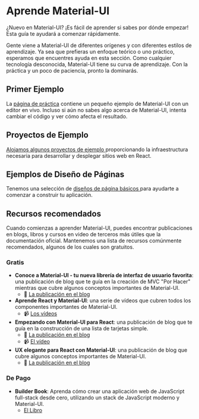 # Aprende Material-UI

<p class="description">¿Nuevo en Material-UI? ¡Es fácil de aprender si sabes por dónde empezar! Esta guía te ayudará a comenzar rápidamente.</p>

Gente viene a Material-UI de diferentes orígenes y con diferentes estilos de aprendizaje. Ya sea que prefieras un enfoque teórico o uno práctico, esperamos que encuentres ayuda en esta sección. Como cualquier tecnología desconocida, Material-UI tiene su curva de aprendizaje. Con la práctica y un poco de paciencia, pronto la dominarás.

## Primer Ejemplo

La [página de práctica](/getting-started/usage/#quick-start) contiene un pequeño ejemplo de Material-UI con un editor en vivo. Incluso si aún no sabes algo acerca de Material-UI, intenta cambiar el código y ver cómo afecta el resultado.

## Proyectos de Ejemplo

[ Alojamos algunos proyectos de ejemplo ](/getting-started/example-projects/) proporcionando la infraestructura necesaria para desarrollar y desplegar sitios web en React.

## Ejemplos de Diseño de Páginas

Tenemos una selección de [ diseños de página básicos ](/getting-started/page-layout-examples/) para ayudarte a comenzar a construir tu aplicación.

## Recursos recomendados

Cuando comienzas a aprender Material-UI, puedes encontrar publicaciones en blogs, libros y cursos en video de terceros más útiles que la documentación oficial. Mantenemos una lista de recursos comúnmente recomendados, algunos de los cuales son gratuitos.

### Gratis

- **Conoce a Material-UI - tu nueva librería de interfaz de usuario favorita**: una publicación de blog que te guía en la creación de MVC "Por Hacer" mientras que cubre algunos conceptos importantes de Material-UI.
  - 📝 [ La publicación en el blog ](https://medium.freecodecamp.org/meet-your-material-ui-your-new-favorite-user-interface-library-6349a1c88a8c)
- **Aprende React y Material-UI**: una serie de vídeos que cubren todos los componentes importantes de Material-UI.
  - 📹 [ Los vídeos ](https://www.youtube.com/watch?v=xm4LX5fJKZ8&list=PLcCp4mjO-z98WAu4sd0eVha1g-NMfzHZk)
- **Empezando con Material-UI para React**: una publicación de blog que te guía en la construcción de una lista de tarjetas simple.
  - 📝 [ La publicación en el blog ](https://medium.com/codingthesmartway-com-blog/getting-started-with-material-ui-for-react-material-design-for-react-364b2688b555)
  - 📹 [El vídeo](https://www.youtube.com/watch?v=PWadEeOuv5o)
- **UX elegante para React con Material-UI**: una publicación de blog que cubre algunos conceptos importantes de Material-UI.
  - 📝 [ La publicación en el blog ](https://alligator.io/react/material-ui/)

### De Pago

- **Builder Book**: Aprenda cómo crear una aplicación web de JavaScript full-stack desde cero, utilizando un stack de JavaScript moderno y Material-UI.
  - [El Libro](https://builderbook.org/book)
